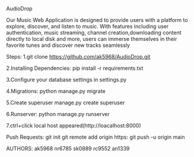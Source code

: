 AudioDrop

Our Music Web Application is designed to provide users with a platform to explore, discover, and listen to music. With features including user authentication, music streaming, channel creation,downloading content directly to local disk and more, users can immerse themselves in their favorite tunes and discover new tracks seamlessly

Steps:
1.git clone https://github.com/ak5968/AudioDrop.git

2.Installing Dependencies:
pip install -r requirements.txt

3.Configure your database settings in settings.py

4.Migrations:
python manage.py migrate

5.Create superuser
manage.py create superuser

6.Runserver:
python manage.py runserver

7.ctrl+click local host appeared(http://loacalhost:8000)

Push Requests:
git init
git remote add origin https:<repo>
git push -u origin main

AUTHORS:
ak5968
nr6785
sk0889
rc9552
an1339
